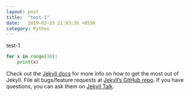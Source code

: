 ```yaml
---
layout: post
title:  "test-1"
date:   2019-03-23 21:03:36 +0530
category: Python
---
```

test-1

```python
for x in range(10):
	print(x)
```

Check out the [Jekyll docs][jekyll-docs] for more info on how to get the most out of Jekyll. File all bugs/feature requests at [Jekyll’s GitHub repo][jekyll-gh]. If you have questions, you can ask them on [Jekyll Talk][jekyll-talk].

[jekyll-docs]: https://jekyllrb.com/docs/home
[jekyll-gh]:   https://github.com/jekyll/jekyll
[jekyll-talk]: https://talk.jekyllrb.com/
